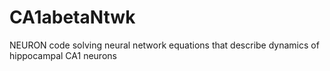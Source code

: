 CA1abetaNtwk
============

NEURON code solving neural network equations that describe dynamics of hippocampal CA1 neurons
